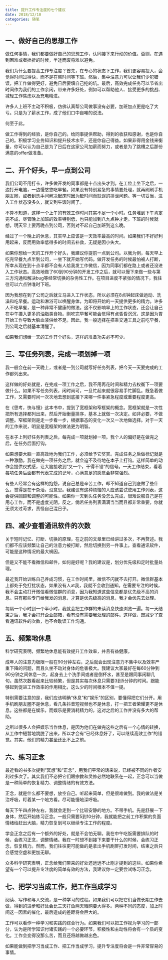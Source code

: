```yaml
---
title: 提升工作专注度的七个建议
date: 2018/12/10
categories: 随笔
---
```

## 一、做好自己的思想工作

做任何事情，我们都要做好自己的思想工作，认同接下来行动的价值。否则，在遇到困难或者挫折的时候，半途而废将难以避免。



我们为什么要提高工作专注度？首先，在专心的状态下工作，我们更容易投入，会觉得时间过得快，而不是在熬时间等下班。然后，集中注意力可以让我们少犯错误，把工作做得更好，避免日后要填自己挖的坑。最后，高效完成任务可以节省出时间作为我们的工作余闲，带来许多好处，例如可以帮助他人、接受更多的挑战、减轻工作焦虑以及充电精进。



许多人上班不主动不积极，仿佛认真帮公司做事没有必要，加班加点更是吃了大亏。只是为了薪水工作，成了他们口中自嘲的说法。



何至于此。



做工作得到的经验，是你自己的。给同事提供帮助，得到的收获和感谢，也是你自己的。积极学习业务知识和提升技术水平，还是你自己得益。如果非得用金钱来衡量，你可以认为自己是为了日后在这家公司加薪而努力，或者是为了跳槽之后那份满意的offer做准备。


## 二、开个好头，早一点到公司

我们公司不用打卡，许多做开发的同事都是十点出头才到。在工位上坐下之后，一边打开电脑，一边慢悠悠吃早餐。如果没有特别紧急的事情要处理，就再刷刷手机朋友圈，或者到洗手间解决起床时因为赶时间而耽误的排泄问题。等一切妥当，进入工作状态没多久，就又到午饭时间了。



不算不知道，这样一个上午的有效工作时间其实不足一个小时。任务堆到下午肯定完不成，尽管晚上加班的效率特别低，也只能加到八九点钟才走。下班的时候就想，明天早上要再晚点到公司，否则对不起自己加班到这么晚。



经过了一个晚上的休息，其实早上应该是一天效率最高的时间。如果我们不好好利用起来，反而用效率低得多的时间去补救，无疑是因小失大。



如果你想给一天的工作开个好头，我建议你提前一点到公司。以我为例，每天早上吃完早餐九点半到公司，一坐下就开始写代码。做开发任务的时候最怕被人打断，所幸从现在到十点半都不会有人给我发工作微信，因为同事们都在路上或者还没进入工作状态。高效地做了60到90分钟的开发工作之后，就可以慢下来做一些与第三方沟通和解决bug等经常切换的杂务性工作。在项目进度不紧张的情况下，我往往可以六点钟准时下班。



因为我想在到了公司之后就立马进入工作状态，所以必须在8点钟起床做运动、洗澡和吃早餐。运动和淋浴可以唤醒身体，为即将开始的一天提供更多的精力。许多人不吃早餐，是一种非常不健康的做法。这不仅影响早上的工作状态，还会让自己在中午摄入更多的油脂类食物。刚吃完早餐可能会觉得有点昏昏沉沉，这是因为胃开始工作导致大脑血液供给不足。因此，我一般选择在搭乘交通工具之前吃早餐，到公司之后就基本清醒了。



如果我们想给一天的工作开个好头，这样的准备功夫必不可少。



## 三、写任务列表，完成一项划掉一项

我一般会在前一天晚上，或者是一到公司就写好任务列表，把今天一天要完成的工作都列出来。



这样做的好处就是，在完成一项工作之后，我不用再花时间和精力去权衡下一项要做什么。如果不写任务列表，闲时尚可，一旦忙起来就很容易手忙脚乱。既急着做工作，又需要时间一次次地去想到底接下来哪一件事紧急程度或重要程度更高。



在《思考，快与慢》这本书中，提到了宽框架和窄框架的概念。宽框架就是一次性把所有选择都列出来，然后开始衡量排序，基本上就做一次决定。如非必要，不做调整。窄框架则是走一步看一步，根据事态的变化一次又一次地做选择。对于一天的工作来说，明显是宽框架的做法更为明智。



在本子上列好任务列表之后，每完成一项就划掉一项。我个人的偏好是在做完之后，在任务后面打钩。



如果想要大脑一直高效地为我们工作，必须给予它奖赏。完成任务之后做标记就是一种激励。我在做完一项任务之后，就会迫不及待地在本子上打钩。这样简单的动作会提供仪式感，让大脑接收到“又一个，干得不错”的信号。一天工作结束，看着每项任务后面都有代表完成的记号，心满意足的感觉会非常强烈。



有些人经常会有这样的抱怨，说自己总是辛苦工作，却不知道自己到底做了些什么，觉得是在干杂活，没意思。我建议有这种烦恼的人应该尝试使用工作列表，这会提供回顾和调整的可能性。如果你一天到头任务没怎么完成，很难说服自己是在用心工作，而不是虚度光阴。反之，倘若任务列表满满当当而且都非常重要，你就无须太过苛求，责怪自己混日子。



## 四、减少查看通讯软件的次数

关于短时记忆、打断、切换的原理，在之前的文章里已经讲过多次，不再赘述。我们都不应该频繁让自己的注意力被打断，然后切换到另一件事上。查看通讯软件，可能是这种情况的最大祸因。



但是又不能不看微信和邮件，如何是好呢？我的建议是，划分优先级和定时批量处理。



最近我开始训练自己养成习惯，在工作时间里，微信不闪就不去打开。微信群基本上都处于免打扰状态，如果没有人at我，我就不会收到通知。在需要专注的时候，我不会主动打开微信看微信群的消息，因为我知道这些信息都是优先级不高的消息。只有那些专门给我发的消息，才算是优先级高的消息，我才会优先去处理。



每隔一个小时到一个半小时，我就会把工作群的未读消息快速浏览一遍。每一天结束之后，我才会打开企业邮箱，看有没有需要我处理的邮件。这样做，既减少了查看通讯软件的次数，也不会耽误工作沟通。



## 五、频繁地休息

科学研究表明，频繁地休息能有效提升工作效率，并且有益健康。



成年人的注意力极限一般在90分钟左右，之后就会出现注意力不集中以及效率严重下降的问题，而且久坐不动对身体的危害极大。我建议大家最好在每60分钟到90分钟之间休息一次，起身去上个洗手间或者是倒杯水，甚至是跟同事闲聊几句。虽然次数看起来比较频繁，但是其实每次休息只需要3到5分钟的时间。跟能够起到促进工作效率的作用相比，这么少的时间根本不值一提。



特别需要注意的是，我们应该明确“休息”和“娱乐”的区别，要懂得把它们分开。用手机刷朋友圈不是休息，看几条抖音短视频也不是休息，打一把王者荣耀更不是休息。这些都是在娱乐，而娱乐是要消耗精力的，这对之后的工作并没有多大的帮助。



之所以很多人会把娱乐当作休息，是因为他们在做完这些之后有一个心情的转换，从工作中短暂地跳脱了出来，所以才会有“已经休息好了，可以继续高效工作”的错觉。其实，他们的精力甚至还比不上之前。



## 六、练习正念

最近看的书多次提到“冥想”和“正念”，用我们平常的话来说，已经被不同的作者安利过多次了。其实我们不必把它们跟宗教和灵修必然地联系在一起，正念可以当做是一种简单的恢复精力、调整情绪的有效方法。



正念，就是什么都不要想，放空自己。听起来简单，但是很难做到。我的做法是关注呼吸，盯着某一个地方看。尽可能慢地深呼吸。



每天下午四点钟左右，我就会走到一个比较安静的地方。不带手机。先是舒展一下身体，然后开始练习正念。一般只需要5到10分钟，我就能把之前工作积累的负面情绪给赶出大脑，精力恢复到可以继续专注工作的程度。



学会正念之后有一个额外的好处，就是不会怕无聊。我在中午吃饭需要排队的时候，会练习正念，调整情绪。我在一时想不到接下来要干什么的时候，会练习正念，恢复精力。然而，我们往往更可能做的是拿出手机刷屏打发时间，结束之后只会感觉空虚和更加无聊。



众多科学研究表明，正念给我们带来的好处还远远不止刚才提到的这些。如果你希望有一个可以提升专注度的简单有效的方法，我建议你一定要尝试练习正念。



## 七、把学习当成工作，把工作当成学习

阅读、写作和与人交流，是一种学习的过程。如果我们可以把它们当做长期工作去做，得到的进步和好处会比三天打鱼两天晒网要大得多。两种不同的态度，加上时间这一因素的催化，最后造成的差距将会巨大的。



工作可以看作一种学习和实践的综合行为。如果我们可以把工作视为学习的一部分，认为是所学知识付诸实践的一个必要环节，积极性和主动性将会有一个质的变化。工作会变得没那么苦，而且还将越做越出色。



如果能做到把学习当成工作、把工作当成学习，提升专注度将会是一件非常容易的事情。
